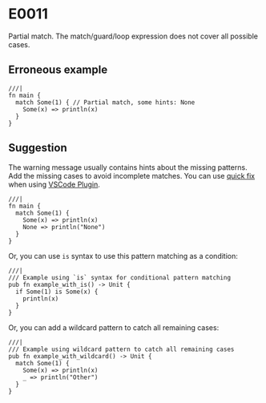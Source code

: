 # E0011

Partial match. The match/guard/loop expression does not cover all possible
cases.

## Erroneous example

```moonbit
///|
fn main {
  match Some(1) { // Partial match, some hints: None
    Some(x) => println(x)
  }
}
```

## Suggestion

The warning message usually contains hints about the missing patterns. Add the missing cases to avoid incomplete matches.
You can use [quick fix](https://code.visualstudio.com/docs/editing/refactoring#_code-actions-quick-fixes-and-refactorings)
when using [VSCode Plugin](../../toolchain/vscode/index.md#actions).

```moonbit
///|
fn main {
  match Some(1) {
    Some(x) => println(x)
    None => println("None")
  }
}
```

Or, you can use `is` syntax to use this pattern matching as a condition:

```moonbit
///|
/// Example using `is` syntax for conditional pattern matching
pub fn example_with_is() -> Unit {
  if Some(1) is Some(x) {
    println(x)
  }
}
```

Or, you can add a wildcard pattern to catch all remaining cases:

```moonbit
///|
/// Example using wildcard pattern to catch all remaining cases
pub fn example_with_wildcard() -> Unit {
  match Some(1) {
    Some(x) => println(x)
    _ => println("Other")
  }
}
```
